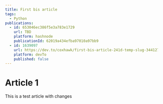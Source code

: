 ```yaml
---
title: First bis article
tags:
  - Python
publications:
  - id: 653046ec386f5e3a783e1729
    url: TBD
    platform: hashnode
    publicationId: 62019a434efba97010a97bb9
  - id: 1639097
    url: https://dev.to/coxhawk/first-bis-article-241d-temp-slug-3441275
    platform: devTo
    published: false
---
```












# Article 1

This is a test article with changes
